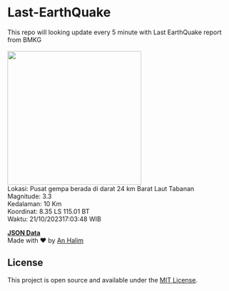 # Last-EarthQuake
This repo will looking update every 5 minute with Last EarthQuake report from BMKG
<br>
<br>
<img src="https://static.bmkg.go.id/20231021170348.mmi.jpg" width="300"/>
<br>
Lokasi: Pusat gempa berada di darat 24 km Barat Laut Tabanan <br>
Magnitude: 3.3 <br>
Kedalaman: 10 Km <br>
Koordinat: 8.35 LS 115.01 BT <br>
Waktu: 21/10/202317:03:48 WIB <br>

<a href="./data/data.json">**JSON Data**</a>
<br>
Made with ❤️ by <a href="https://github.com/an-halim">An Halim</a>
## License

This project is open source and available under the [MIT License](LICENSE).
